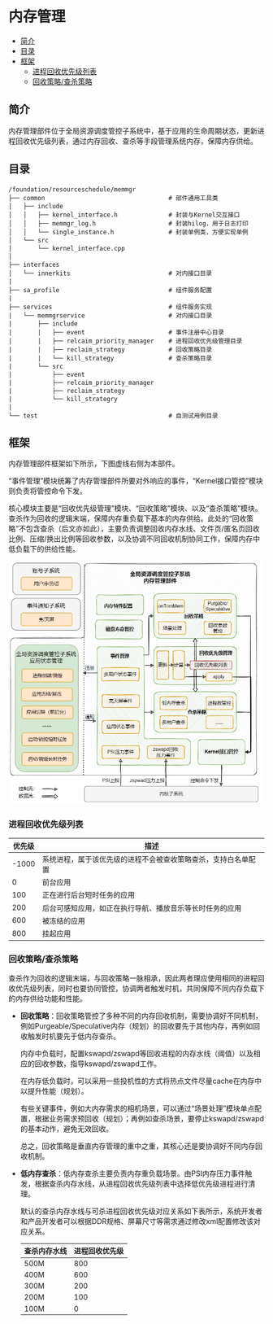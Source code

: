 # 内存管理

-   [简介](#section_introduction)
-   [目录](#section_catalogue)
-   [框架](#section_framework)
    -   [进程回收优先级列表](#section_prio)
    -   [回收策略/查杀策略](#section_reclaim)

## 简介<a name="section_introduction"></a>

内存管理部件位于全局资源调度管控子系统中，基于应用的生命周期状态，更新进程回收优先级列表，通过内存回收、查杀等手段管理系统内存，保障内存供给。

## 目录<a name="section_catalogue"></a>

```
/foundation/resourceschedule/memmgr
├── common           						# 部件通用工具类
│   ├── include
│   │   ├── kernel_interface.h				# 封装与Kernel交互接口
│   │   ├── memmgr_log.h					# 封装hilog，用于日志打印
│   │   └── single_instance.h				# 封装单例类，方便实现单例
│   └── src
│       └── kernel_interface.cpp
│
├── interfaces
│   └── innerkits    						# 对内接口目录
|
├── sa_profile       						# 组件服务配置
|
├── services         						# 组件服务实现
|   └── memmgrservice    					# 对内接口目录
|       ├── include
|       |   ├── event						# 事件注册中心目录
|       |   ├── relcaim_priority_manager	# 进程回收优先级管理目录
|       |   ├── reclaim_strategy			# 回收策略目录
|       |   └── kill_strategy				# 查杀策略目录
|       └── src
|           ├── event
|           ├── relcaim_priority_manager
|           ├── reclaim_strategy
|           └── kill_strategry
|
└── test 									# 自测试用例目录
```
## 框架<a name="section_framework"></a>

内存管理部件框架如下所示，下图虚线右侧为本部件。

“事件管理”模块统筹了内存管理部件所要对外响应的事件，“Kernel接口管控”模块则负责将管控命令下发。

核心模块主要是“回收优先级管理”模块、“回收策略”模块、以及“查杀策略”模块。查杀作为回收的逻辑末端，保障内存重负载下基本的内存供给。此处的“回收策略”不包含查杀（后文亦如此），主要负责调整回收内存水线、文件页/匿名页回收比例、压缩/换出比例等回收参数，以及协调不同回收机制协同工作，保障内存中低负载下的供给性能。

<img src="figures\zh-cn_image_fwk.png" alt="1642563987817" style="zoom:80%;" />

### 进程回收优先级列表<a name="section_prio"></a>

| 优先级                                                                                   | 描述     |
|------------------------------------------------------------------------------------------|-------------|
| -1000 | 系统进程，属于该优先级的进程不会被查收策略查杀，支持白名单配置 |
| 0 | 前台应用 |
| 100 | 正在进行后台短时任务的应用 |
| 200 | 后台可感知应用，如正在执行导航、播放音乐等长时任务的应用 |
| 600 | 被冻结的应用 |
| 800    | 挂起应用                                                     |

### 回收策略/查杀策略<a name="section_reclaim"></a>

查杀作为回收的逻辑末端，与回收策略一脉相承，因此两者理应使用相同的进程回收优先级列表，同时也要协同管控，协调两者触发时机，共同保障不同内存负载下的内存供给功能和性能。

- **回收策略**：回收策略管控了多种不同的内存回收机制，需要协调好不同机制，例如Purgeable/Speculative内存（规划）的回收要先于其他内存，再例如回收触发时机要先于低内存查杀。

  内存中负载时，配置kswapd/zswapd等回收进程的内存水线（阈值）以及相应的回收参数，指导kswapd/zswapd工作。

  在内存低负载时，可以采用一些投机性的方式将热点文件尽量cache在内存中以提升性能（规划）。

  有些关键事件，例如大内存需求的相机场景，可以通过“场景处理”模块单点配置，根据业务需求预回收（规划）；再例如查杀场景，要停止kswapd/zswapd的基本动作，避免无效回收。

  总之，回收策略是垂直内存管理的重中之重，其核心还是要协调好不同内存回收机制。

- **低内存查杀**：低内存查杀主要负责内存重负载场景。由PSI内存压力事件触发，根据查杀内存水线，从进程回收优先级列表中选择低优先级进程进行清理。

  默认的查杀内存水线与可杀进程回收优先级对应关系如下表所示，系统开发者和产品开发者可以根据DDR规格、屏幕尺寸等需求通过修改xml配置修改该对应关系。

  | 查杀内存水线 | 进程回收优先级 |
  | ------------ | -------------- |
  | 500M         | 800            |
  | 400M         | 600            |
  | 300M         | 200            |
  | 200M         | 100            |
  | 100M         | 0              |




